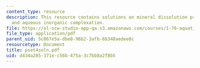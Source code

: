 ```yaml
---
content_type: resource
description: This resource contains solutions on mineral dissolution precipitation
  and aqueous inorganic complexation.
file: https://ol-ocw-studio-app-qa.s3.amazonaws.com/courses/1-76-aquatic-chemistry-fall-2005/d434a285371ec56b475a3c7bb8a2f8b5_pset4soln.pdf
file_type: application/pdf
parent_uid: 5c067e5a-dbe8-96b2-3afb-6b348aedee8c
resourcetype: Document
title: pset4soln.pdf
uid: d434a285-371e-c56b-475a-3c7bb8a2f8b5
---
```

